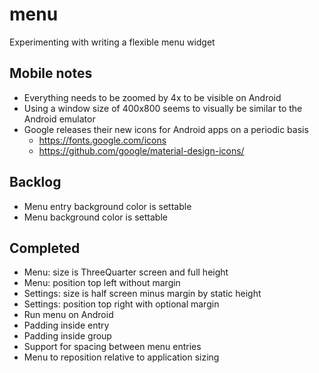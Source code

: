 # menu
Experimenting with writing a flexible menu widget

## Mobile notes
* Everything needs to be zoomed by 4x to be visible on Android
* Using a window size of 400x800 seems to visually be similar to the Android emulator
* Google releases their new icons for Android apps on a periodic basis
  * https://fonts.google.com/icons
  * https://github.com/google/material-design-icons/

## Backlog
* Menu entry background color is settable
* Menu background color is settable

## Completed
* Menu: size is ThreeQuarter screen and full height
* Menu: position top left without margin
* Settings: size is half screen minus margin by static height
* Settings: position top right with optional margin
* Run menu on Android
* Padding inside entry
* Padding inside group
* Support for spacing between menu entries
* Menu to reposition relative to application sizing